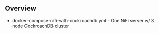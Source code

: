## Overview

* docker-compose-nifi-with-cockroachdb.yml - One NiFi server w/ 3 node CockroachDB cluster
